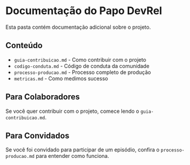 # Documentação do Papo DevRel

Esta pasta contém documentação adicional sobre o projeto.

## Conteúdo

- `guia-contribuicao.md` - Como contribuir com o projeto
- `codigo-conduta.md` - Código de conduta da comunidade
- `processo-producao.md` - Processo completo de produção
- `metricas.md` - Como medimos sucesso

## Para Colaboradores

Se você quer contribuir com o projeto, comece lendo o `guia-contribuicao.md`.

## Para Convidados

Se você foi convidado para participar de um episódio, confira o `processo-producao.md` para entender como funciona.
